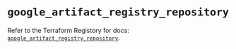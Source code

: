 # `google_artifact_registry_repository`

Refer to the Terraform Registory for docs: [`google_artifact_registry_repository`](https://www.terraform.io/docs/providers/google-beta/r/google_artifact_registry_repository).
